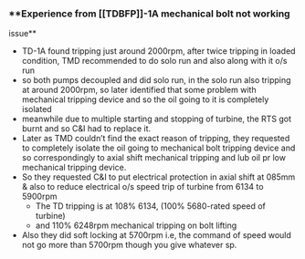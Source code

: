 ### **Experience from [[TDBFP]]-1A mechanical bolt not working

issue**

- TD-1A found tripping just around 2000rpm, after twice tripping in loaded condition, TMD recommended to do solo run and also along with it o/s run
- so both pumps decoupled and did solo run, in the solo run also tripping at around 2000rpm, so later identified that some problem with mechanical tripping device and so the oil going to it is completely isolated
- meanwhile due to multiple starting and stopping of turbine, the RTS got burnt and so C&I had to replace it.
- Later as TMD couldn’t find the exact reason of tripping, they requested to completely isolate the oil going to mechanical bolt tripping device and so correspondingly to axial shift mechanical tripping and lub oil pr low mechanical tripping device.
- So they requested C&I to put electrical protection in axial shift at 085mm & also to reduce electrical o/s speed trip of turbine from 6134 to 5900rpm
    - The TD tripping is at 108% 6134, (100% 5680-rated speed of turbine)
    - and 110% 6248rpm mechanical tripping on bolt lifting
- Also they did soft locking at 5700rpm i.e, the command of speed would not go more than 5700rpm though you give whatever sp.